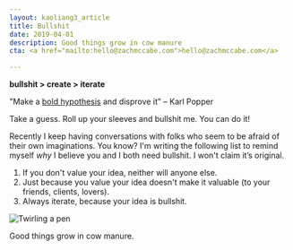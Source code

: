 ```yaml
---
layout: kaoliang3_article
title: Bullshit
date: 2019-04-01
description: Good things grow in cow manure
cta: <a href="mailto:hello@zachmccabe.com">hello@zachmccabe.com</a>

---
```



**bullshit > create > iterate**

"Make a [bold hypothesis](https://en.wikipedia.org/wiki/Bold_hypothesis) and disprove it" – Karl Popper

Take a guess. Roll up your sleeves and bullshit me. You can do it!

Recently I keep having conversations with folks who seem to be afraid of their own imaginations. You know? I'm writing the following list to remind myself *why* I believe you and I both need bullshit. I won't claim it’s original.

1. If you don't value your idea, neither will anyone else.
2. Just because you value your idea doesn't make it valuable (to your friends, clients, lovers).
3. Always iterate, because your idea is bullshit.

![Twirling a pen](https://www.zachmccabe.com/assets/viz/pen-flip-300.gif)

Good things grow in cow manure.
